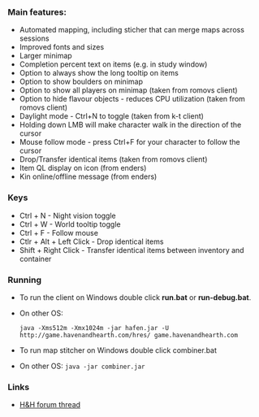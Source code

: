### Main features:

* Automated mapping, including sticher that can merge maps across sessions
* Improved fonts and sizes
* Larger minimap
* Completion percent text on items (e.g. in study window)
* Option to always show the long tooltip on items
* Option to show boulders on minimap
* Option to show all players on minimap (taken from romovs client)
* Option to hide flavour objects - reduces CPU utilization (taken from romovs client)
* Daylight mode - Ctrl+N to toggle (taken from k-t client)
* Holding down LMB will make character walk in the direction of the cursor
* Mouse follow mode - press Ctrl+F for your character to follow the cursor
* Drop/Transfer identical items (taken from romovs client)
* Item QL display on icon (from enders)
* Kin online/offline message (from enders)

### Keys
* Ctrl + N - Night vision toggle
* Ctrl + W - World tooltip toggle
* Ctrl + F - Follow mouse
* Ctlr + Alt + Left Click - Drop identical items
* Shift + Right Click - Transfer identical items between inventory and container

### Running

* To run the client on Windows double click **run.bat** or **run-debug.bat**.
* On other OS: 
  
  ```java -Xms512m -Xmx1024m -jar hafen.jar -U http://game.havenandhearth.com/hres/ game.havenandhearth.com```

* To run map stitcher on Windows double click combiner.bat 
* On other OS: ```java -jar combiner.jar```

### Links

* [H&H forum thread](http://www.havenandhearth.com/forum/viewtopic.php?f=49&t=40945)
